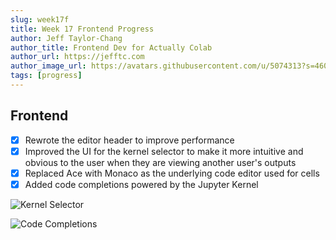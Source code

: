 ```yaml
---
slug: week17f
title: Week 17 Frontend Progress
author: Jeff Taylor-Chang
author_title: Frontend Dev for Actually Colab
author_url: https://jefftc.com
author_image_url: https://avatars.githubusercontent.com/u/5074313?s=460&u=9dc3384482173ab6e158978936d42b440155007e&v=4
tags: [progress]
---
```


## Frontend

- [x] Rewrote the editor header to improve performance
- [x] Improved the UI for the kernel selector to make it more intuitive and obvious to the user when they are viewing another user's outputs
- [x] Replaced Ace with Monaco as the underlying code editor used for cells
- [x] Added code completions powered by the Jupyter Kernel

![Kernel Selector](https://user-images.githubusercontent.com/5074313/118683276-404f8a80-b7cf-11eb-8d6f-07c84b40de9a.png)

![Code Completions](https://user-images.githubusercontent.com/5074313/118683179-29109d00-b7cf-11eb-8c31-7a019664bb24.png)

